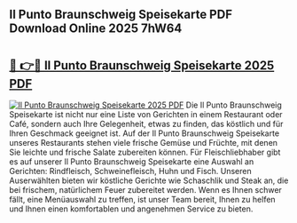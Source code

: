 ## Il Punto Braunschweig Speisekarte PDF Download Online 2025 7hW64

# <h2><a href="http://gc6j91.nevu.top/?p=Il+Punto+Braunschweig+Speisekarte">🔗 👉🔴 Il Punto Braunschweig Speisekarte 2025 PDF</a></h2>

[![Il Punto Braunschweig Speisekarte 2025 PDF](https://i.imgur.com/dBaPXMq.png)](http://gc6j91.nevu.top/?p=Il+Punto+Braunschweig+Speisekarte)
Die Il Punto Braunschweig Speisekarte ist nicht nur eine Liste von Gerichten in einem Restaurant oder Café, sondern auch Ihre Gelegenheit, etwas zu finden, das köstlich und für Ihren Geschmack geeignet ist. Auf der Il Punto Braunschweig Speisekarte unseres Restaurants stehen viele frische Gemüse und Früchte, mit denen Sie leichte und frische Salate zubereiten können. Für Fleischliebhaber gibt es auf unserer Il Punto Braunschweig Speisekarte eine Auswahl an Gerichten: Rindfleisch, Schweinefleisch, Huhn und Fisch. Unseren Auserwählten bieten wir köstliche Gerichte wie Schaschlik und Steak an, die bei frischem, natürlichem Feuer zubereitet werden. Wenn es Ihnen schwer fällt, eine Menüauswahl zu treffen, ist unser Team bereit, Ihnen zu helfen und Ihnen einen komfortablen und angenehmen Service zu bieten.

